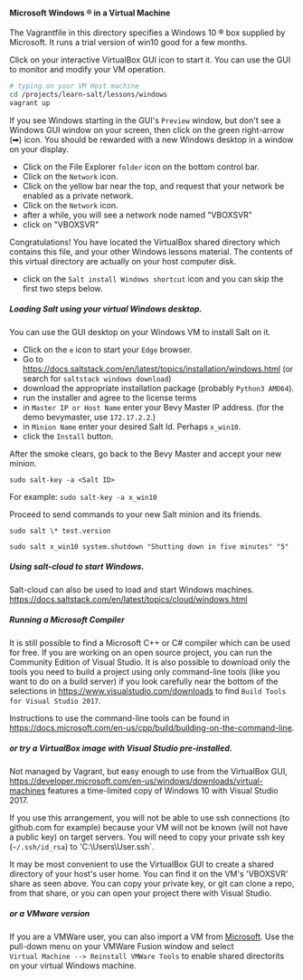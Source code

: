 #### Microsoft Windows ® in a Virtual Machine

The Vagrantfile in this directory specifies a Windows 10 ®
box supplied by Microsoft. It runs a trial version of win10
good for a few months.  

Click on your interactive VirtualBox GUI icon to start it.
You can use the GUI to monitor and modify your VM operation.

```bash
# typing on your VM Host machine
cd /projects/learn-salt/lessons/windows
vagrant up
```
If you see Windows starting in the GUI's `Preview` window,
but don't see a Windows GUI window on your screen, 
then click on the green right-arrow (➡) icon. You should be
rewarded with a new Windows desktop in a window on your display.

- Click on the File Explorer `folder` icon on the bottom control bar.
- Click on the `Network` icon.
- Click on the yellow bar near the top, and request that your network be 
enabled as a private network.
- Click on the `Network` icon.
- after a while, you will see a network node named "VBOXSVR"
- click on "VBOXSVR"

Congratulations! You have located the VirtualBox shared directory which contains
this file, and your other Windows lessons material. The contents of this virtual
directory are actually on your host computer disk. 

- click on the `Salt install Windows shortcut` icon and you can skip the first 
two steps below.
 
##### Loading Salt using your virtual Windows desktop.

You can use the GUI desktop on your Windows VM to install Salt on it.

- Click on the `e` icon to start your `Edge` browser.
- Go to https://docs.saltstack.com/en/latest/topics/installation/windows.html
(or search for `saltstack windows download`)
- download the appropriate installation package (probably `Python3 AMD64`).
- run the installer and agree to the license terms
- in `Master IP or Host Name` enter your Bevy Master IP address.
(for the demo bevymaster, use `172.17.2.2`.)
- in `Minion Name` enter your desired Salt Id. Perhaps `x_win10`.
- click the `Install` button.

After the smoke clears, go back to the Bevy Master and accept your new minion.

`sudo salt-key -a <Salt ID>`

For example: `sudo salt-key -a x_win10`

Proceed to send commands to your new Salt minion and its friends.

`sudo salt \* test.version`

`sudo salt x_win10 system.shutdown "Shutting down in five minutes" "5"`

##### Using salt-cloud to start Windows.

Salt-cloud can also be used to load and start Windows machines.
https://docs.saltstack.com/en/latest/topics/cloud/windows.html

##### Running a Microsoft Compiler

It is still possible to find a Microsoft C++ or C# compiler which can be used for free. 
If you are working on an open source project, you can run the Community Edition
of Visual Studio. It is also possible to download only the tools you need to build
a project using only command-line tools (like you want to do on a build server)
if you look carefully near the bottom of the selections in 
https://www.visualstudio.com/downloads
to find `Build Tools for Visual Studio 2017`. 

Instructions to use the command-line tools can be found in 
https://docs.microsoft.com/en-us/cpp/build/building-on-the-command-line.

##### or try a VirtualBox image with Visual Studio pre-installed.

Not managed by Vagrant, but easy enough to use from the VirtualBox GUI,
https://developer.microsoft.com/en-us/windows/downloads/virtual-machines 
features a time-limited copy of Windows 10 with Visual Studio 2017.

If you use this arrangement, you will not be able to use ssh connections
(to github.com for example) because your VM will not be known (will not
have a public key) on target servers. You will need to copy your
private ssh key (`~/.ssh/id_rsa`) to 'C:\Users\User\.ssh`. 

It may be most convenient to use the VirtualBox GUI to create a shared
directory of your host's user home. You can find it on the VM's 'VBOXSVR'
share as seen above. You can copy your private key, or git can clone
a repo, from that share, 
or you can open your project there with Visual Studio.

##### or a VMware version

If you are a VMWare user, you can also import a VM from
[Microsoft](https://developer.microsoft.com/en-us/windows/downloads/virtual-machines).
Use the pull-down menu on your VMWare Fusion window and select 
`Virtual Machine --> Reinstall VMWare Tools` to enable shared directorits
on your virtual Windows machine.

